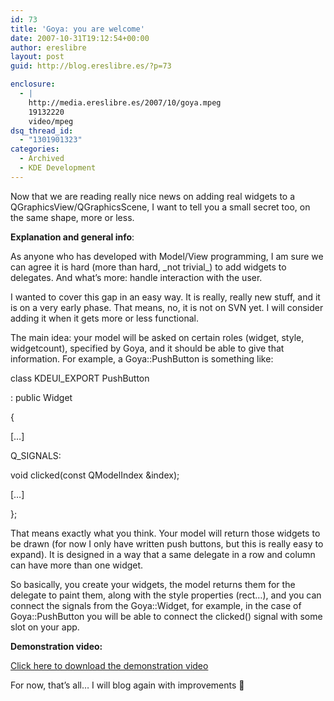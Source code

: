 ```yaml
---
id: 73
title: 'Goya: you are welcome'
date: 2007-10-31T19:12:54+00:00
author: ereslibre
layout: post
guid: http://blog.ereslibre.es/?p=73

enclosure:
  - |
    http://media.ereslibre.es/2007/10/goya.mpeg
    19132220
    video/mpeg
dsq_thread_id:
  - "1301901323"
categories:
  - Archived
  - KDE Development
---
```

Now that we are reading really nice news on adding real widgets to a QGraphicsView/QGraphicsScene, I want to tell you a small secret too, on the same shape, more or less.

<span style="font-weight: bold">Explanation and general info</span>:

As anyone who has developed with Model/View programming, I am sure we can agree it is hard (more than hard, \_not trivial\_) to add widgets to delegates. And what&#8217;s more: handle interaction with the user.

I wanted to cover this gap in an easy way. It is really, really new stuff, and it is on a very early phase. That means, no, it is not on SVN yet. I will consider adding it when it gets more or less functional.

The main idea: your model will be asked on certain roles (widget, style, widgetcount), specified by Goya, and it should be able to give that information. For example, a Goya::PushButton is something like:

class KDEUI_EXPORT PushButton

: public Widget

{

[&#8230;]

Q_SIGNALS:

void clicked(const QModelIndex &index);

[&#8230;]

};

That means exactly what you think. Your model will return those widgets to be drawn (for now I only have written push buttons, but this is really easy to expand). It is designed in a way that a same delegate in a row and column can have more than one widget.

So basically, you create your widgets, the model returns them for the delegate to paint them, along with the style properties (rect&#8230;), and you can connect the signals from the Goya::Widget, for example, in the case of Goya::PushButton you will be able to connect the clicked() signal with some slot on your app.

<p style="font-weight: bold">
  Demonstration video:
</p>

<a href="http://media.ereslibre.es/2007/10/goya.mpeg" target="_blank">Click here to download the demonstration video<span style="font-weight: normal"> </span></a>

<a href="http://media.ereslibre.es/2007/10/goya.mpeg" style="font-weight: bold" target="_blank"><span style="font-weight: normal"></span></a>

For now, that&#8217;s all&#8230; I will blog again with improvements 🙂
